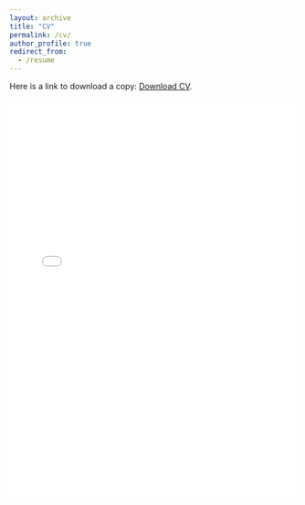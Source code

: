```yaml
---
layout: archive
title: "CV"
permalink: /cv/
author_profile: true
redirect_from:
  - /resume
---
```

<p>Here is a link to download a copy: <a href="../files/cv.pdf">Download CV</a>.</p>
<embed src="../files/cv.pdf" width="100%" height="700" type='application/pdf'> 
    <!--</embed>-->
<!-- </object> -->
